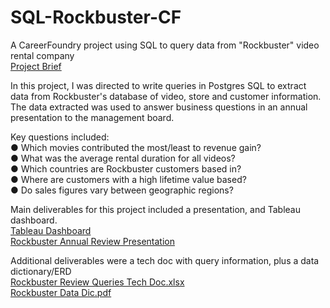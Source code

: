 # SQL-Rockbuster-CF
A CareerFoundry project using SQL to query data from "Rockbuster" video rental company  
[Project Brief](https://github.com/Mcquii/SQL-Rockbuster-CF/files/9841863/A3_Data_Project_Brief.pdf)

In this project, I was directed to write queries in Postgres SQL to extract data from Rockbuster's database of video, store and customer information. The data extracted was used to answer business questions in an annual presentation to the management board.

Key questions included:  
● Which movies contributed the most/least to revenue gain?  
● What was the average rental duration for all videos?  
● Which countries are Rockbuster customers based in?  
● Where are customers with a high lifetime value based?  
● Do sales figures vary between geographic regions?  

Main deliverables for this project included a presentation, and Tableau dashboard.  
[Tableau Dashboard](https://public.tableau.com/app/profile/ian.m2989/viz/McQuillen3_10/RockbusterAnnualReview)  
[Rockbuster Annual Review Presentation](https://github.com/Mcquii/SQL-Rockbuster-CF/files/9841891/McQuillen.Achievement.3_pdf.pdf)  

Additional deliverables were a tech doc with query information, plus a data dictionary/ERD  
[Rockbuster Review Queries Tech Doc.xlsx](https://github.com/Mcquii/SQL-Rockbuster-CF/files/9841898/McQuillen.Achievement.3.Tech.Doc.xlsx)  
[Rockbuster Data Dic.pdf](https://github.com/Mcquii/SQL-Rockbuster-CF/files/9841896/McQuillen.Achievement.3.Data.Dic.pdf)  


